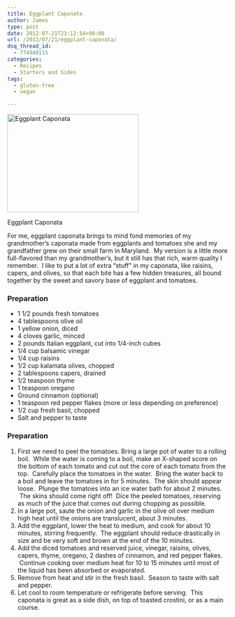 ```yaml
---
title: Eggplant Caponata
author: James
type: post
date: 2012-07-21T23:12:54+00:00
url: /2012/07/21/eggplant-caponata/
dsq_thread_id:
  - 774940115
categories:
  - Recipes
  - Starters and Sides
tags:
  - gluten-free
  - vegan

---
```

<div id="attachment_1246" style="width: 310px" class="wp-caption alignright">
  <a href="{{% mediaroot %}}uploads/2012/07/P7211032.jpg" rel="lightbox[1242]"><img class="wp-image-1246 size-medium" title="Eggplant Caponata" src="{{% mediaroot %}}uploads/2012/07/P7211032-300x225.jpg" alt="Eggplant Caponata" width="300" height="225" srcset="{{% mediaroot %}}uploads/2012/07/P7211032-300x225.jpg 300w, {{% mediaroot %}}uploads/2012/07/P7211032-400x300.jpg 400w, {{% mediaroot %}}uploads/2012/07/P7211032.jpg 800w" sizes="(max-width: 300px) 100vw, 300px" /></a>
  
  <p class="wp-caption-text">
    Eggplant Caponata
  </p>
</div>

For me, eggplant caponata brings to mind fond memories of my grandmother&#8217;s caponata made from eggplants and tomatoes she and my grandfather grew on their small farm in Maryland.  My version is a little more full-flavored than my grandmother&#8217;s, but it still has that rich, warm quality I remember.  I like to put a lot of extra &#8220;stuff&#8221; in my caponata, like raisins, capers, and olives, so that each bite has a few hidden treasures, all bound together by the sweet and savory base of eggplant and tomatoes.

### Preparation

  * 1 1/2 pounds fresh tomatoes
  * 4 tablespoons olive oil
  * 1 yellow onion, diced
  * 4 cloves garlic, minced
  * 2 pounds Italian eggplant, cut into 1/4-inch cubes
  * 1/4 cup balsamic vinegar
  * 1/4 cup raisins
  * 1/2 cup kalamata olives, chopped
  * 2 tablespoons capers, drained
  * 1/2 teaspoon thyme
  * 1 teaspoon oregano
  * Ground cinnamon (optional)
  * 1 teaspoon red pepper flakes (more or less depending on preference)
  * 1/2 cup fresh basil, chopped
  * Salt and pepper to taste

### Preparation

  1. First we need to peel the tomatoes. Bring a large pot of water to a rolling boil.  While the water is coming to a boil, make an X-shaped score on the bottom of each tomato and cut out the core of each tomato from the top.  Carefully place the tomatoes in the water.  Bring the water back to a boil and leave the tomatoes in for 5 minutes.  The skin should appear loose.  Plunge the tomatoes into an ice water bath for about 2 minutes.  The skins should come right off!  Dice the peeled tomatoes, reserving as much of the juice that comes out during chopping as possible.
  2. In a large pot, saute the onion and garlic in the olive oil over medium high heat until the onions are translucent, about 3 minutes.
  3. Add the eggplant, lower the heat to medium, and cook for about 10 minutes, stirring frequently.  The eggplant should reduce drastically in size and be very soft and brown at the end of the 10 minutes.
  4. Add the diced tomatoes and reserved juice, vinegar, raisins, olives, capers, thyme, oregano, 2 dashes of cinnamon, and red pepper flakes.  Continue cooking over medium heat for 10 to 15 minutes until most of the liquid has been absorbed or evaporated.
  5. Remove from heat and stir in the fresh basil.  Season to taste with salt and pepper.
  6. Let cool to room temperature or refrigerate before serving.  This caponata is great as a side dish, on top of toasted crostini, or as a main course.

&nbsp;
